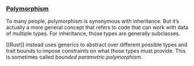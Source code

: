 ### [Polymorphism](https://doc.rust-lang.org/stable/book/ch17-01-what-is-oo.html#polymorphism)

To many people, polymorphism is synonymous with inheritance. But it’s actually a more general concept that refers to code that can work with data of multiple types. For inheritance, those types are generally subclasses.

[[Rust]] instead uses generics to abstract over different possible types and trait bounds to impose constraints on what those types must provide. This is sometimes called _bounded parametric polymorphism_.
